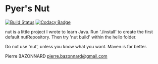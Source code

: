 Pyer's Nut
==========

[![Build Status](https://api.travis-ci.org/pyer/nut.svg?branch=master)](https://travis-ci.org/pyer/nut)
[![Codacy Badge](https://api.codacy.com/project/badge/Grade/64d7dcb438fb4234b679333005367b75)](https://www.codacy.com/app/pierre-bazonnard/nut?utm_source=github.com&amp;utm_medium=referral&amp;utm_content=pyer/nut&amp;utm_campaign=Badge_Grade)

nut is a little project I wrote to learn Java.
Run './install' to create the first default nutRepository.
Then try 'nut build' within the hello folder.

Do not use 'nut', unless you know what you want.
Maven is far better.

Pierre BAZONNARD
pierre.bazonnard@gmail.com





